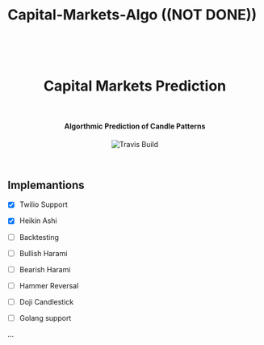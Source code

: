 # Capital-Markets-Algo ((NOT DONE))

<h1 align="center">
  <br>
  <a href="" alt="" width=""></a>
  <br>
      Capital Markets Prediction
  <br>
  <br>
</h1>

<h4 align="center">Algorthmic Prediction of Candle Patterns</h4>

<p align="center">
  <a>
    <img src=""
         alt="Travis Build">
  </a>
</p>
<br>

## Implemantions 
- [x] Twilio Support
- [x] Heikin Ashi
- [ ] Backtesting
- [ ] Bullish Harami
- [ ] Bearish Harami
- [ ] Hammer Reversal
- [ ] Doji Candlestick
- [ ] Golang support 


...
